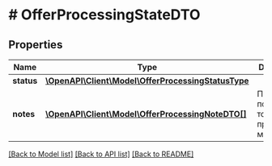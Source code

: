 # # OfferProcessingStateDTO

## Properties

Name | Type | Description | Notes
------------ | ------------- | ------------- | -------------
**status** | [**\OpenAPI\Client\Model\OfferProcessingStatusType**](OfferProcessingStatusType.md) |  | [optional]
**notes** | [**\OpenAPI\Client\Model\OfferProcessingNoteDTO[]**](OfferProcessingNoteDTO.md) | Причины, по которым товар не прошел модерацию. | [optional]

[[Back to Model list]](../../README.md#models) [[Back to API list]](../../README.md#endpoints) [[Back to README]](../../README.md)
